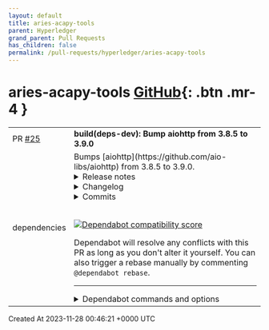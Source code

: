 ```yaml
---
layout: default
title: aries-acapy-tools
parent: Hyperledger
grand_parent: Pull Requests
has_children: false
permalink: /pull-requests/hyperledger/aries-acapy-tools
---
```


# aries-acapy-tools <span class="fs-3 right-align">[GitHub](https://github.com/hyperledger/aries-acapy-tools){: .btn .mr-4 }</span>


<div>
    <table>
        <tr>
            <td>
                PR <a href="https://github.com/hyperledger/aries-acapy-tools/pull/25" class=".btn">#25</a>
            </td>
            <td>
                <b>
                    build(deps-dev): Bump aiohttp from 3.8.5 to 3.9.0
                </b>
            </td>
        </tr>
        <tr>
            <td>
                <span class="chip">dependencies</span>
            </td>
            <td>
                Bumps [aiohttp](https://github.com/aio-libs/aiohttp) from 3.8.5 to 3.9.0.
<details>
<summary>Release notes</summary>
<p><em>Sourced from <a href="https://github.com/aio-libs/aiohttp/releases">aiohttp's releases</a>.</em></p>
<blockquote>
<h2>3.9.0</h2>
<h2>Features</h2>
<ul>
<li>
<p>Introduced <code>AppKey</code> for static typing support of <code>Application</code> storage.
See <a href="https://docs.aiohttp.org/en/stable/web_advanced.html#application-s-config">https://docs.aiohttp.org/en/stable/web_advanced.html#application-s-config</a></p>
<p>(<a href="https://redirect.github.com/aio-libs/aiohttp/issues/5864">#5864</a>)</p>
</li>
<li>
<p>Added a graceful shutdown period which allows pending tasks to complete before the application's cleanup is called.
The period can be adjusted with the <code>shutdown_timeout</code> parameter. -- by :user:<code>Dreamsorcerer</code>.
See <a href="https://docs.aiohttp.org/en/latest/web_advanced.html#graceful-shutdown">https://docs.aiohttp.org/en/latest/web_advanced.html#graceful-shutdown</a></p>
<p>(<a href="https://redirect.github.com/aio-libs/aiohttp/issues/7188">#7188</a>)</p>
</li>
<li>
<p>Added <code>handler_cancellation &lt;https://docs.aiohttp.org/en/stable/web_advanced.html#web-handler-cancellation&gt;</code>_ parameter to cancel web handler on client disconnection. -- by :user:<code>mosquito</code>
This (optionally) reintroduces a feature removed in a previous release.
Recommended for those looking for an extra level of protection against denial-of-service attacks.</p>
<p>(<a href="https://redirect.github.com/aio-libs/aiohttp/issues/7056">#7056</a>)</p>
</li>
<li>
<p>Added support for setting response header parameters <code>max_line_size</code> and <code>max_field_size</code>.</p>
<p>(<a href="https://redirect.github.com/aio-libs/aiohttp/issues/2304">#2304</a>)</p>
</li>
<li>
<p>Added <code>auto_decompress</code> parameter to <code>ClientSession.request</code> to override <code>ClientSession._auto_decompress</code>. -- by :user:<code>Daste745</code></p>
<p>(<a href="https://redirect.github.com/aio-libs/aiohttp/issues/3751">#3751</a>)</p>
</li>
<li>
<p>Changed <code>raise_for_status</code> to allow a coroutine.</p>
<p>(<a href="https://redirect.github.com/aio-libs/aiohttp/issues/3892">#3892</a>)</p>
</li>
<li>
<p>Added client brotli compression support (optional with runtime check).</p>
<p>(<a href="https://redirect.github.com/aio-libs/aiohttp/issues/5219">#5219</a>)</p>
</li>
<li>
<p>Added <code>client_max_size</code> to <code>BaseRequest.clone()</code> to allow overriding the request body size. -- :user:<code>anesabml</code>.</p>
<p>(<a href="https://redirect.github.com/aio-libs/aiohttp/issues/5704">#5704</a>)</p>
</li>
<li>
<p>Added a middleware type alias <code>aiohttp.typedefs.Middleware</code>.</p>
<p>(<a href="https://redirect.github.com/aio-libs/aiohttp/issues/5898">#5898</a>)</p>
</li>
<li>
<p>Exported <code>HTTPMove</code> which can be used to catch any redirection request
that has a location -- :user:<code>dreamsorcerer</code>.</p>
<p>(<a href="https://redirect.github.com/aio-libs/aiohttp/issues/6594">#6594</a>)</p>
</li>
</ul>
<!-- raw HTML omitted -->
</blockquote>
<p>... (truncated)</p>
</details>
<details>
<summary>Changelog</summary>
<p><em>Sourced from <a href="https://github.com/aio-libs/aiohttp/blob/master/CHANGES.rst">aiohttp's changelog</a>.</em></p>
<blockquote>
<h1>3.9.0 (2023-11-18)</h1>
<h2>Features</h2>
<ul>
<li>
<p>Introduced <code>AppKey</code> for static typing support of <code>Application</code> storage.
See <a href="https://docs.aiohttp.org/en/stable/web_advanced.html#application-s-config">https://docs.aiohttp.org/en/stable/web_advanced.html#application-s-config</a></p>
<p><code>[#5864](https://github.com/aio-libs/aiohttp/issues/5864) &lt;https://github.com/aio-libs/aiohttp/issues/5864&gt;</code>_</p>
</li>
<li>
<p>Added a graceful shutdown period which allows pending tasks to complete before the application's cleanup is called.
The period can be adjusted with the <code>shutdown_timeout</code> parameter. -- by :user:<code>Dreamsorcerer</code>.
See <a href="https://docs.aiohttp.org/en/latest/web_advanced.html#graceful-shutdown">https://docs.aiohttp.org/en/latest/web_advanced.html#graceful-shutdown</a></p>
<p><code>[#7188](https://github.com/aio-libs/aiohttp/issues/7188) &lt;https://github.com/aio-libs/aiohttp/issues/7188&gt;</code>_</p>
</li>
<li>
<p>Added <code>handler_cancellation &lt;https://docs.aiohttp.org/en/stable/web_advanced.html#web-handler-cancellation&gt;</code>_ parameter to cancel web handler on client disconnection. -- by :user:<code>mosquito</code>
This (optionally) reintroduces a feature removed in a previous release.
Recommended for those looking for an extra level of protection against denial-of-service attacks.</p>
<p><code>[#7056](https://github.com/aio-libs/aiohttp/issues/7056) &lt;https://github.com/aio-libs/aiohttp/issues/7056&gt;</code>_</p>
</li>
<li>
<p>Added support for setting response header parameters <code>max_line_size</code> and <code>max_field_size</code>.</p>
<p><code>[#2304](https://github.com/aio-libs/aiohttp/issues/2304) &lt;https://github.com/aio-libs/aiohttp/issues/2304&gt;</code>_</p>
</li>
<li>
<p>Added <code>auto_decompress</code> parameter to <code>ClientSession.request</code> to override <code>ClientSession._auto_decompress</code>. -- by :user:<code>Daste745</code></p>
<p><code>[#3751](https://github.com/aio-libs/aiohttp/issues/3751) &lt;https://github.com/aio-libs/aiohttp/issues/3751&gt;</code>_</p>
</li>
<li>
<p>Changed <code>raise_for_status</code> to allow a coroutine.</p>
<p><code>[#3892](https://github.com/aio-libs/aiohttp/issues/3892) &lt;https://github.com/aio-libs/aiohttp/issues/3892&gt;</code>_</p>
</li>
<li>
<p>Added client brotli compression support (optional with runtime check).</p>
<p><code>[#5219](https://github.com/aio-libs/aiohttp/issues/5219) &lt;https://github.com/aio-libs/aiohttp/issues/5219&gt;</code>_</p>
</li>
<li>
<p>Added <code>client_max_size</code> to <code>BaseRequest.clone()</code> to allow overriding the request body size. -- :user:<code>anesabml</code>.</p>
<p><code>[#5704](https://github.com/aio-libs/aiohttp/issues/5704) &lt;https://github.com/aio-libs/aiohttp/issues/5704&gt;</code>_</p>
</li>
<li>
<p>Added a middleware type alias <code>aiohttp.typedefs.Middleware</code>.</p>
<p><code>[#5898](https://github.com/aio-libs/aiohttp/issues/5898) &lt;https://github.com/aio-libs/aiohttp/issues/5898&gt;</code>_</p>
</li>
<li>
<p>Exported <code>HTTPMove</code> which can be used to catch any redirection request
that has a location -- :user:<code>dreamsorcerer</code>.</p>
</li>
</ul>
<!-- raw HTML omitted -->
</blockquote>
<p>... (truncated)</p>
</details>
<details>
<summary>Commits</summary>
<ul>
<li><a href="https://github.com/aio-libs/aiohttp/commit/45b2c2c5773f0ee0d35fce8ff5716c78e91d9135"><code>45b2c2c</code></a> Release v3.9.0 (<a href="https://redirect.github.com/aio-libs/aiohttp/issues/7843">#7843</a>)</li>
<li><a href="https://github.com/aio-libs/aiohttp/commit/5d59d3d6ac073a7db5e5d2234e03a67da5dec48a"><code>5d59d3d</code></a> Release v3.9.0rc0 (<a href="https://redirect.github.com/aio-libs/aiohttp/issues/7840">#7840</a>)</li>
<li><a href="https://github.com/aio-libs/aiohttp/commit/c806814a8aaad1661d75e6e2b8d619d6c44d331d"><code>c806814</code></a> Release v3.9.0rc0 (<a href="https://redirect.github.com/aio-libs/aiohttp/issues/7838">#7838</a>)</li>
<li><a href="https://github.com/aio-libs/aiohttp/commit/e07a1bdaacfb83fda3ea8f668edacb36c6c125df"><code>e07a1bd</code></a> Use timestamp instead of datetime to achieve faster cookie expiration… (<a href="https://redirect.github.com/aio-libs/aiohttp/issues/7837">#7837</a>)</li>
<li><a href="https://github.com/aio-libs/aiohttp/commit/53476dfd4ef4fb1bb74a267714bbc39eda71b403"><code>53476df</code></a> Disallow arbitrary sequence types in version (<a href="https://redirect.github.com/aio-libs/aiohttp/issues/7835">#7835</a>) (<a href="https://redirect.github.com/aio-libs/aiohttp/issues/7836">#7836</a>)</li>
<li><a href="https://github.com/aio-libs/aiohttp/commit/9d712f2f9c06f71d48e98374938813643503bc34"><code>9d712f2</code></a> Bump mypy from 1.6.1 to 1.7.0 (<a href="https://redirect.github.com/aio-libs/aiohttp/issues/7833">#7833</a>)</li>
<li><a href="https://github.com/aio-libs/aiohttp/commit/63a805e1d8360fd388b6e6443cd9bdfb139e90ea"><code>63a805e</code></a> Bump python-on-whales from 0.66.0 to 0.67.0 (<a href="https://redirect.github.com/aio-libs/aiohttp/issues/7832">#7832</a>)</li>
<li><a href="https://github.com/aio-libs/aiohttp/commit/cb94533dd50426809b7fcbb8bbad0ef17509de5c"><code>cb94533</code></a> Ensure writer is always reset on completion (<a href="https://redirect.github.com/aio-libs/aiohttp/issues/7815">#7815</a>) (<a href="https://redirect.github.com/aio-libs/aiohttp/issues/7826">#7826</a>)</li>
<li><a href="https://github.com/aio-libs/aiohttp/commit/c0f9017a9a34a7823e1ea9b9abb393bd6c10777b"><code>c0f9017</code></a> [PR <a href="https://redirect.github.com/aio-libs/aiohttp/issues/7821">#7821</a>/366ba40f backport][3.9] Only check origin if insecure scheme and th...</li>
<li><a href="https://github.com/aio-libs/aiohttp/commit/9d498ca1e632fe1976ea1dae0ea083b29b0cc4c0"><code>9d498ca</code></a> Bump sphinx from 7.1.1 to 7.2.6 (<a href="https://redirect.github.com/aio-libs/aiohttp/issues/7606">#7606</a>)</li>
<li>Additional commits viewable in <a href="https://github.com/aio-libs/aiohttp/compare/v3.8.5...v3.9.0">compare view</a></li>
</ul>
</details>
<br />


[![Dependabot compatibility score](https://dependabot-badges.githubapp.com/badges/compatibility_score?dependency-name=aiohttp&package-manager=pip&previous-version=3.8.5&new-version=3.9.0)](https://docs.github.com/en/github/managing-security-vulnerabilities/about-dependabot-security-updates#about-compatibility-scores)

Dependabot will resolve any conflicts with this PR as long as you don't alter it yourself. You can also trigger a rebase manually by commenting `@dependabot rebase`.

[//]: # (dependabot-automerge-start)
[//]: # (dependabot-automerge-end)

---

<details>
<summary>Dependabot commands and options</summary>
<br />

You can trigger Dependabot actions by commenting on this PR:
- `@dependabot rebase` will rebase this PR
- `@dependabot recreate` will recreate this PR, overwriting any edits that have been made to it
- `@dependabot merge` will merge this PR after your CI passes on it
- `@dependabot squash and merge` will squash and merge this PR after your CI passes on it
- `@dependabot cancel merge` will cancel a previously requested merge and block automerging
- `@dependabot reopen` will reopen this PR if it is closed
- `@dependabot close` will close this PR and stop Dependabot recreating it. You can achieve the same result by closing it manually
- `@dependabot show <dependency name> ignore conditions` will show all of the ignore conditions of the specified dependency
- `@dependabot ignore this major version` will close this PR and stop Dependabot creating any more for this major version (unless you reopen the PR or upgrade to it yourself)
- `@dependabot ignore this minor version` will close this PR and stop Dependabot creating any more for this minor version (unless you reopen the PR or upgrade to it yourself)
- `@dependabot ignore this dependency` will close this PR and stop Dependabot creating any more for this dependency (unless you reopen the PR or upgrade to it yourself)
You can disable automated security fix PRs for this repo from the [Security Alerts page](https://github.com/hyperledger/aries-acapy-tools/network/alerts).

</details>
            </td>
        </tr>
    </table>
    <div class="right-align">
        Created At 2023-11-28 00:46:21 +0000 UTC
    </div>
</div>


